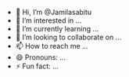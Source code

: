 - 👋 Hi, I’m @Jamilasabitu
- 👀 I’m interested in ...
- 🌱 I’m currently learning ...
- 💞️ I’m looking to collaborate on ...
- 📫 How to reach me ...
- 😄 Pronouns: ...
- ⚡ Fun fact: ...

<!---
Jamilasabitu/Jamilasabitu is a ✨ special ✨ repository because its `README.md` (this file) appears on your GitHub profile.
You can click the Preview link to take a look at your changes.
--->
